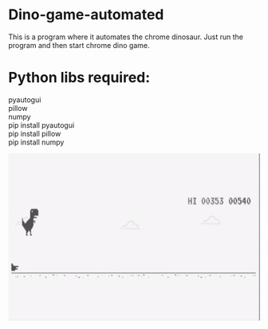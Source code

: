 # Dino-game-automated
This is a program where it automates the chrome dinosaur. Just run the program and then start chrome dino game.
# Python libs required:
pyautogui<br/>
pillow<br/>
numpy<br/>
pip install pyautogui <br/>
pip install pillow<br/>
pip install numpy<br/>




![](Dinogame.gif)
